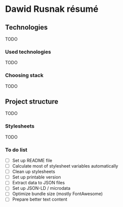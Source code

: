 # Dawid Rusnak résumé

## Technologies

TODO

### Used technologies

TODO

### Choosing stack

TODO

## Project structure

TODO

### Stylesheets

TODO

### To do list

* [ ] Set up README file
* [ ] Calculate most of stylesheet variables automatically
* [ ] Clean up stylesheets
* [ ] Set up printable version
* [ ] Extract data to JSON files
* [ ] Set up JSON-LD / microdata
* [ ] Optimize bundle size (mostly FontAwesome)
* [ ] Prepare better text content

